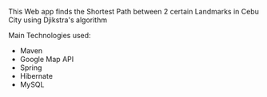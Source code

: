 This Web app finds the Shortest Path between 2 certain Landmarks in Cebu City using Djikstra's algorithm

Main Technologies used:
   * Maven
   * Google Map API
   * Spring
   * Hibernate
   * MySQL
